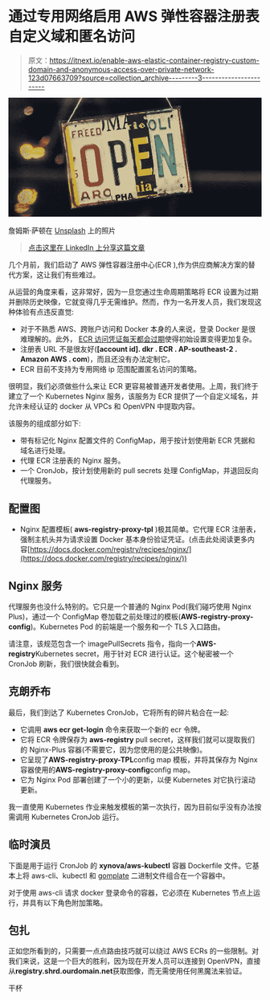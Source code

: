 # 通过专用网络启用 AWS 弹性容器注册表自定义域和匿名访问

> 原文：<https://itnext.io/enable-aws-elastic-container-registry-custom-domain-and-anonymous-access-over-private-network-123d07663709?source=collection_archive---------3----------------------->

![](img/d1b9ddebd1eceab1b8278610ab05e9ce.png)

詹姆斯·萨顿在 [Unsplash](https://unsplash.com/?utm_source=unsplash&utm_medium=referral&utm_content=creditCopyText) 上的照片

> [点击这里在 LinkedIn 上分享这篇文章](http://https%3A%2F%2Fitnext.io%2Fenable-aws-elastic-container-registry-custom-domain-and-anonymous-access-over-private-network-123d07663709%3Futm_source%3Dmedium_sharelink%26utm_medium%3Dsocial%26utm_campaign%3Dbuffer)

几个月前，我们启动了 AWS 弹性容器注册中心(ECR ),作为供应商解决方案的替代方案，这让我们有些难过。

从运营的角度来看，这非常好，因为一旦您通过生命周期策略将 ECR 设置为过期并删除历史映像，它就变得几乎无需维护。然而，作为一名开发人员，我们发现这种体验有点违反直觉:

*   对于不熟悉 AWS、跨账户访问和 Docker 本身的人来说，登录 Docker 是很难理解的。此外， [ECR 访问凭证每天都会过期](https://medium.com/@xynova/keeping-aws-registry-pull-credentials-fresh-in-kubernetes-2d123f581ca6)使得初始设置变得更加复杂。
*   注册表 URL 不是很友好(**[account id]. dkr . ECR . AP-southeast-2 . Amazon AWS . com**)，而且还没有办法定制它。
*   ECR 目前不支持为专用网络 ip 范围配置匿名访问的策略。

很明显，我们必须做些什么来让 ECR 更容易被普通开发者使用。上周，我们终于建立了一个 Kubernetes Nginx 服务，该服务为 ECR 提供了一个自定义域名，并允许未经认证的 docker 从 VPCs 和 OpenVPN 中提取内容。

该服务的组成部分如下:

*   带有标记化 Nginx 配置文件的 ConfigMap，用于按计划使用新 ECR 凭据和域名进行处理。
*   代理 ECR 注册表的 Nginx 服务。
*   一个 CronJob，按计划使用新的 pull secrets 处理 ConfigMap，并退回反向代理服务。

## 配置图

*   Nginx 配置模板( **aws-registry-proxy-tpl** )极其简单。它代理 ECR 注册表，强制主机头并为请求设置 Docker 基本身份验证凭证。(点击此处阅读更多内容[https://docs.docker.com/registry/recipes/nginx/](https://docs.docker.com/registry/recipes/nginx/))

## Nginx 服务

代理服务也没什么特别的。它只是一个普通的 Nginx Pod(我们碰巧使用 Nginx Plus)，通过一个 ConfigMap 卷加载之前处理过的模板(**AWS-registry-proxy-config**)。Kubernetes Pod 的前端是一个服务和一个 TLS 入口路由。

请注意，该规范包含一个 imagePullSecrets 指令，指向一个**AWS-registry**Kubernetes secret，用于针对 ECR 进行认证。这个秘密被一个 CronJob 刷新，我们很快就会看到。

## 克朗乔布

最后，我们到达了 Kubernetes CronJob，它将所有的碎片粘合在一起:

*   它调用 **aws ecr get-login** 命令来获取一个新的 ecr 令牌。
*   它将 ECR 令牌保存为 **aws-registry** pull secret，这样我们就可以提取我们的 Nginx-Plus 容器(不需要它，因为您使用的是公共映像)。
*   它呈现了**AWS-registry-proxy-TPL**config map 模板，并将其保存为 Nginx 容器使用的**AWS-registry-proxy-config**config map。
*   它为 Nginx Pod 部署创建了一个小的更新，以便 Kubernetes 对它执行滚动更新。

我一直使用 Kubernetes 作业来触发模板的第一次执行，因为目前似乎没有办法按需调用 Kubernetes CronJob 运行。

## 临时演员

下面是用于运行 CronJob 的 **xynova/aws-kubectl** 容器 Dockerfile 文件。它基本上将 aws-cli、kubectl 和 [gomplate](https://gomplate.hairyhenderson.ca/) 二进制文件组合在一个容器中。

对于使用 aws-cli 请求 docker 登录命令的容器，它必须在 Kubernetes 节点上运行，并具有以下角色附加策略。

## 包扎

正如您所看到的，只需要一点点路由技巧就可以绕过 AWS ECRs 的一些限制。对我们来说，这是一个巨大的胜利，因为现在开发人员可以连接到 OpenVPN，直接从**registry.shrd.ourdomain.net**获取图像，而无需使用任何黑魔法来验证。

干杯
